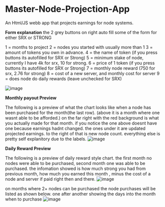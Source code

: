 # Master-Node-Projection-App
An Html/JS webb app that projects earnings for node systems.

**Form explanation**
the 2 grey buttons on right auto fill some of the form for either SRX or STRONG

1 = months to project
2 = nodes you started with usually more than 1
3 = amount of tokens you own in advance.
4 = the name of token (if you press buttons its autofilled for SRX or Strong)
5 = minimum stake of node, currently I have 4k for srx, 10 for strong.
6 = price of 1 token (if you press buttons its autofilled for SRX or Strong)
7 = monthly node reward (750 for srx, 2.76 for strong)
8 = cost of a new server, and monthly cost for server 
9 = does node do daily rewards (leave unchecked for SRX)




![image](https://user-images.githubusercontent.com/5101197/131311768-779b4298-b049-4f14-89df-ebaa8713ab14.png)



**Monthly payout Preview**

The following is a preview of what the chart looks like when a node has been purchased for the month(the last row).
(above it is a month where one wasnt able to be afforded.)
on the far right with the red background is what you actually made for that month.
if you notice the one above doesnt have one because earnings hadnt changed.
the ones under it are updated projected earnings. to the right of that is new node count.
everything else is pretty self explanitory due to the labels.
![image](https://user-images.githubusercontent.com/5101197/131310136-157e787e-d0de-4c30-8df1-ff9e58c291d4.png)


**Daily Reward Preview**

The following is a preview of daily reward style chart. the first month no nodes were able to be purchased, second month one was able to be purchased.
the infomation showed is how much strong you had from previous month, how much you earned this month , minus the cost of a node and server if paid right then and there.
![image](https://user-images.githubusercontent.com/5101197/131310454-e5bbb638-7a80-4e03-898c-9ad02e7231db.png)

on months where 2+ nodes can be purchased the node purchases will be listed as shown below. one after another showing the days into the month when to purchase
![image](https://user-images.githubusercontent.com/5101197/131311348-b40b9029-8bcf-49b0-a764-33cff81973bc.png)



